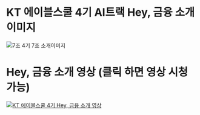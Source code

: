 # KT 에이블스쿨 4기 AI트랙 Hey, 금융 소개이미지
![7조  4기 7조 소개이미지](https://github.com/aivle07/backend/assets/141730566/59bdcfe3-a833-4208-930a-c7e4ec2a3d93)

# Hey, 금융 소개 영상 (클릭 하면 영상 시청 가능)
[![KT 에이블스쿨 4기 Hey, 금융 소개 영상](https://img.youtube.com/vi/IXlGfQCFPjE/0.jpg)](https://www.youtube.com/watch?v=IXlGfQCFPjE)

